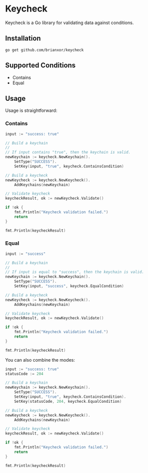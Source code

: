 # Keycheck
 Keycheck is a Go library for validating data against conditions.

## Installation

`go get github.com/brianxor/keycheck`

## Supported Conditions

- Contains
- Equal

## Usage

Usage is straightforward:

### Contains
```go
input := "success: true"

// Build a keychain
//
// If input contains "true", then the keychain is valid.
newKeychain := keycheck.NewKeychain().
	SetType("SUCCESS").
	SetKey(input, "true", keycheck.ContainsCondition)

// Build a keycheck
newKeycheck := keycheck.NewKeycheck().
	AddKeychains(newKeychain)

// Validate keycheck
keycheckResult, ok := newKeycheck.Validate()

if !ok {
	fmt.Println("Keycheck validation failed.")
	return
}

fmt.Println(keycheckResult)
```

### Equal
```go
input := "success"

// Build a keychain
//
// If input is equal to "success", then the keychain is valid.
newKeychain := keycheck.NewKeychain().
	SetType("SUCCESS").
	SetKey(input, "success", keycheck.EqualCondition)

// Build a keycheck
newKeycheck := keycheck.NewKeycheck().
	AddKeychains(newKeychain)

// Validate keycheck
keycheckResult, ok := newKeycheck.Validate()

if !ok {
	fmt.Println("Keycheck validation failed.")
	return
}

fmt.Println(keycheckResult)
```

You can also combine the modes:

```go
input := "success: true"
statusCode := 204

// Build a keychain
newKeychain := keycheck.NewKeychain().
	SetType("SUCCESS").
	SetKey(input, "true", keycheck.ContainsCondition).
	SetKey(statusCode, 204, keycheck.EqualCondition) 

// Build a keycheck
newKeycheck := keycheck.NewKeycheck().
	AddKeychains(newKeychain)

// Validate keycheck
keycheckResult, ok := newKeycheck.Validate()

if !ok {
	fmt.Println("Keycheck validation failed.")
	return
}

fmt.Println(keycheckResult)
```
